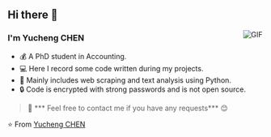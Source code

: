 ## Hi there 👋

<img align="right" alt="GIF" src="https://raw.githubusercontent.com/JoeyBling/JoeyBling/master/pic/pusheencode.gif" />

### I'm Yucheng CHEN

- 💰 A PhD student in Accounting.
- 💻 Here I record some code written during my projects.
- 📖 Mainly includes web scraping and text analysis using Python.
- 🔒 Code is encrypted with strong passwords and is not open source.

> 💬 *** Feel free to contact me if you have any requests*** 😊

⭐️ From [Yucheng CHEN](https://github.com/CYC202)
